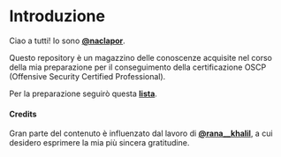 # Introduzione

Ciao a tutti!
Io sono [**@naclapor**](https://twitter.com/naclapor).

Questo repository è un magazzino delle conoscenze acquisite nel corso della mia preparazione per il conseguimento della certificazione OSCP (Offensive Security Certified Professional).

Per la preparazione seguirò questa [**lista**](https://twitter.com/TJ_Null/status/1328380512960995331).

#### Credits

Gran parte del contenuto è influenzato dal lavoro di [**@rana\_\_khalil**](https://twitter.com/rana__khalil), a cui desidero esprimere la mia più sincera gratitudine.
